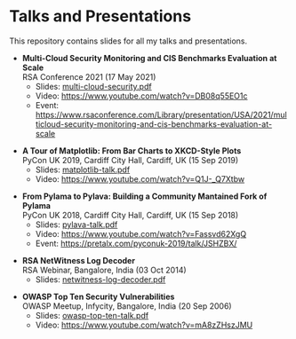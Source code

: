 Talks and Presentations
=======================

This repository contains slides for all my talks and presentations.

* **Multi-Cloud Security Monitoring and CIS Benchmarks Evaluation at Scale**\
  RSA Conference 2021 (17 May 2021)
  - Slides: [multi-cloud-security.pdf]
  - Video: https://www.youtube.com/watch?v=DB08q55EO1c
  - Event: https://www.rsaconference.com/Library/presentation/USA/2021/multicloud-security-monitoring-and-cis-benchmarks-evaluation-at-scale

[multi-cloud-security.pdf]: https://github.com/susam/talks/raw/master/2021-05-17-rsac-multi-cloud-security-talk/multi-cloud-security.pdf

* **A Tour of Matplotlib: From Bar Charts to XKCD-Style Plots**\
  PyCon UK 2019, Cardiff City Hall, Cardiff, UK (15 Sep 2019)
  - Slides: [matplotlib-talk.pdf]
  - Video: https://www.youtube.com/watch?v=Q1J-_Q7Xtbw

[matplotlib-talk.pdf]: https://github.com/susam/talks/raw/master/2019-09-15-pycon-uk-matplotlib-talk/matplotlib-talk.pdf

* **From Pylama to Pylava: Building a Community Mantained Fork of Pylama**\
  PyCon UK 2018, Cardiff City Hall, Cardiff, UK (15 Sep 2018)
  - Slides: [pylava-talk.pdf]
  - Video: https://www.youtube.com/watch?v=Fassvd62XgQ
  - Event: https://pretalx.com/pyconuk-2019/talk/JSHZBX/

[pylava-talk.pdf]: https://github.com/susam/talks/raw/master/2018-09-15-pycon-uk-pylava-talk/pylava-talk.pdf

* **RSA NetWitness Log Decoder**\
  RSA Webinar, Bangalore, India (03 Oct 2014)
  - Slides: [netwitness-log-decoder.pdf]

[netwitness-log-decoder.pdf]: https://github.com/susam/talks/raw/master/2014-10-03-rsa-netwitness-webinar/netwitness-log-decoder.pdf

* **OWASP Top Ten Security Vulnerabilities**\
  OWASP Meetup, Infycity, Bangalore, India (20 Sep 2006)
  - Slides: [owasp-top-ten-talk.pdf]
  - Video: https://www.youtube.com/watch?v=mA8zZHszJMU

[owasp-top-ten-talk.pdf]: https://github.com/susam/talks/raw/master/2006-09-20-owasp-top-ten-talk/owasp-top-ten-talk.pdf
